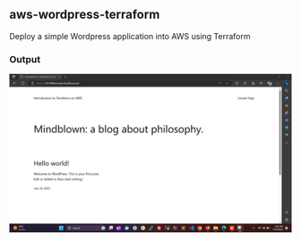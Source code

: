 ## aws-wordpress-terraform
Deploy a simple Wordpress application into AWS using Terraform

### Output
![Diagram](output.png)
